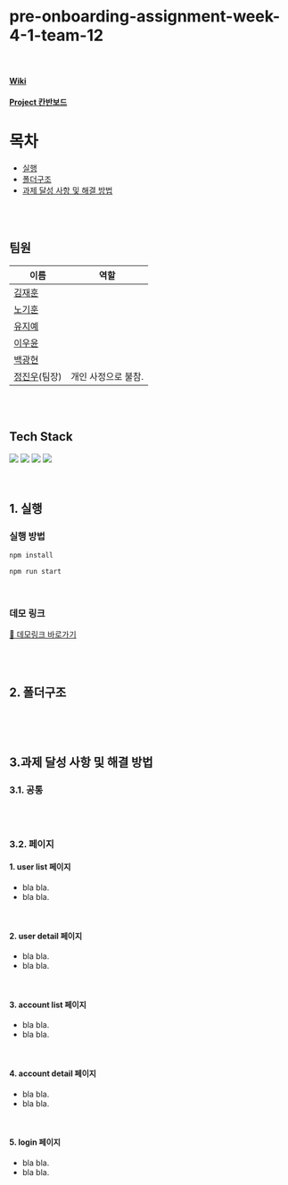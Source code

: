 # pre-onboarding-assignment-week-4-1-team-12

<br/>

#### <a href='https://github.com/Wanted-Pre-Onboarding-FE-Team-12/wanted-pre-onboarding-IMLAB/wiki/wanted-pre-onboarding-IMLAB'>Wiki</a>

#### <a href='https://github.com/orgs/Wanted-Pre-Onboarding-FE-Team-12/projects/5'>Project 칸반보드</a>

# 목차

- [실행](#1-실행)
- [폴더구조](#2-폴더구조)
- [과제 달성 사항 및 해결 방법](#3과제-달성-사항-및-해결-방법)

<br/>
<br/>

## 팀원

| 이름                                        | 역할                |
| ------------------------------------------- | ------------------- |
| [김재훈](https://github.com/rmawogns)       |                     |
| [노기훈](https://github.com/ch4md0m)        |                     |
| [유지예](https://github.com/jiye-7)         |                     |
| [이우윤](https://github.com/EEOOOO)         |                     |
| [백광현](https://github.com/ghbaekdev)      |                     |
| [정진우](https://github.com/jinux127)(팀장) | 개인 사정으로 불참. |

<br/>
<br/>

## Tech Stack

<div>
    <img src="https://img.shields.io/badge/React-61DAFB?style=for-the-badge&logo=react&logoColor=white">
    <img src="https://img.shields.io/badge/redux-764ABC?style=for-the-badge&logo=redux&logoColor=white">
    <img src="https://img.shields.io/badge/javascript-F7DF1E?style=for-the-badge&logo=javascript&logoColor=black">
    <img src="https://img.shields.io/badge/styled components-DB7093?style=for-the-badge&logo=styled-components&logoColor=white">
</div>

<br/>
<br/>
 
## 1. 실행
### 실행 방법

```sh
npm install

npm run start
```

<br/>

### 데모 링크

[🚀 데모링크 바로가기]()

<br/>
<br/>

## 2. 폴더구조

```

```

<br/>
<br/>

## 3.과제 달성 사항 및 해결 방법

### 3.1. 공통

<br/>
<br/>

### 3.2. 페이지

#### 1. user list 페이지

- bla bla.
- bla bla.

<br/>

#### 2. user detail 페이지

- bla bla.
- bla bla.

<br/>

#### 3. account list 페이지

- bla bla.
- bla bla.

<br/>

#### 4. account detail 페이지

- bla bla.
- bla bla.

<br/>

#### 5. login 페이지

- bla bla.
- bla bla.
